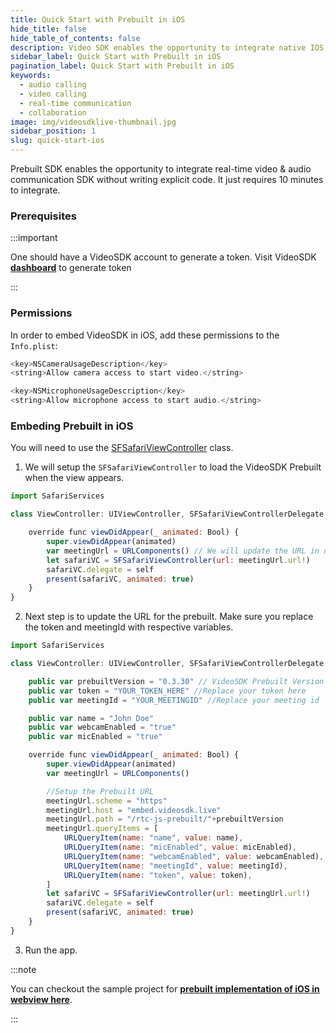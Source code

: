 ```yaml
---
title: Quick Start with Prebuilt in iOS
hide_title: false
hide_table_of_contents: false
description: Video SDK enables the opportunity to integrate native IOS, Android & Web SDKs to add live video & audio conferencing to your applications.
sidebar_label: Quick Start with Prebuilt in iOS
pagination_label: Quick Start with Prebuilt in iOS
keywords:
  - audio calling
  - video calling
  - real-time communication
  - collaboration
image: img/videosdklive-thumbnail.jpg
sidebar_position: 1
slug: quick-start-ios
---
```


Prebuilt SDK enables the opportunity to integrate real-time video & audio communication SDK without writing explicit code. It just requires 10 minutes to integrate.

### Prerequisites

:::important

One should have a VideoSDK account to generate a token.
Visit VideoSDK **[dashboard](https://app.videosdk.live/api-keys)** to generate token

:::

### Permissions

In order to embed VideoSDK in iOS, add these permissions to the `Info.plist`:

```js
<key>NSCameraUsageDescription</key>
<string>Allow camera access to start video.</string>

<key>NSMicrophoneUsageDescription</key>
<string>Allow microphone access to start audio.</string>
```

### Embeding Prebuilt in iOS

You will need to use the [SFSafariViewController](https://developer.apple.com/documentation/safariservices/sfsafariviewcontroller) class.

1. We will setup the `SFSafariViewController` to load the VideoSDK Prebuilt when the view appears.

```js
import SafariServices

class ViewController: UIViewController, SFSafariViewControllerDelegate {

    override func viewDidAppear(_ animated: Bool) {
        super.viewDidAppear(animated)
        var meetingUrl = URLComponents() // We will update the URL in next step
        let safariVC = SFSafariViewController(url: meetingUrl.url!)
        safariVC.delegate = self
        present(safariVC, animated: true)
    }
}
```

2. Next step is to update the URL for the prebuilt. Make sure you replace the token and meetingId with respective variables.

```js
import SafariServices

class ViewController: UIViewController, SFSafariViewControllerDelegate {

    public var prebuiltVersion = "0.3.30" // VideoSDK Prebuilt Version
    public var token = "YOUR_TOKEN_HERE" //Replace your token here
    public var meetingId = "YOUR_MEETINGID" //Replace your meeting id

    public var name = "John Doe"
    public var webcamEnabled = "true"
    public var micEnabled = "true"

    override func viewDidAppear(_ animated: Bool) {
        super.viewDidAppear(animated)
        var meetingUrl = URLComponents()

        //Setup the Prebuilt URL
        meetingUrl.scheme = "https"
        meetingUrl.host = "embed.videosdk.live"
        meetingUrl.path = "/rtc-js-prebuilt/"+prebuiltVersion
        meetingUrl.queryItems = [
            URLQueryItem(name: "name", value: name),
            URLQueryItem(name: "micEnabled", value: micEnabled),
            URLQueryItem(name: "webcamEnabled", value: webcamEnabled),
            URLQueryItem(name: "meetingId", value: meetingId),
            URLQueryItem(name: "token", value: token),
        ]
        let safariVC = SFSafariViewController(url: meetingUrl.url!)
        safariVC.delegate = self
        present(safariVC, animated: true)
    }
}
```

3. Run the app.

:::note

You can checkout the sample project for **[prebuilt implementation of iOS in webview here](https://github.com/videosdk-live/videosdk-rtc-prebuilt-examples/tree/main/Prebuilt%20Webview%20iOS)**.

:::
